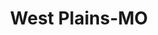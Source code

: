 ---
title: West Plains-MO
slug: west-plains-mo
f_state:
- cms/state/missouri.md
f_locations:
- cms/payday-loan/advance-america-2884.md
- cms/payday-loan/advance-america-2887.md
- cms/payday-loan/c-m-bonding-inc-5631.md
- cms/payday-loan/check-into-cash-12853.md
- cms/payday-loan/check-into-cash-12868.md
- cms/payday-loan/check-into-cash-of-missouri-13501.md
- cms/payday-loan/e-z-cash-16236.md
- cms/payday-loan/e-z-cash-16361.md
- cms/payday-loan/payroll-advance-24239.md
- cms/payday-loan/payroll-advance-24240.md
- cms/payday-loan/payroll-advance-inc-24268.md
- cms/payday-loan/quik-cash-25508.md
- cms/payday-loan/show-me-th-e-money-26446.md
- cms/payday-loan/title-ca-h-27692.md
- cms/payday-loan/title-cash-27801.md
- cms/payday-loan/title-cash-27803.md
updated-on: '2024-05-30T13:41:28.615Z'
created-on: '2024-05-30T13:41:28.615Z'
published-on: '2024-05-30T13:54:32.469Z'
f_city: West Plains
layout: '[city].html'
tags: city
---
